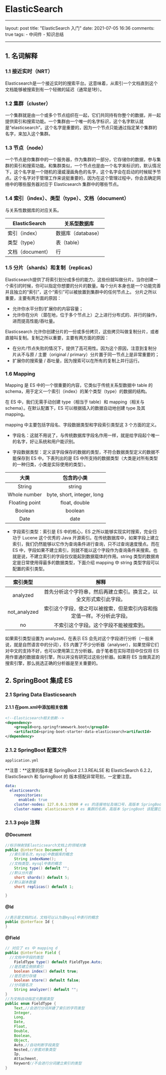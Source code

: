 # ElasticSearch

---
layout: post
title: "ElasticSearch 入门"
date: 2021-07-05 16:36
comments: true
tags: 
	- 中间件
	- 知识总结

---

## 1. 名词解释

### 1.1 接近实时（NRT） 

Elasticsearch是一个接近实时的搜索平台。这意味着，从索引一个文档直到这个文档能够被搜索到有一个轻微的延迟（通常是1秒）。

### 1.2 集群（cluster） 

一个集群就是由一个或多个节点组织在一起，它们共同持有你整个的数据，并一起提供索引和搜索功能。一个集群由一个唯一的名字标识，这个名字默认就是“elasticsearch”。这个名字是重要的，因为一个节点只能通过指定某个集群的名字，来加入这个集群。

### 1.3 节点（node） 

一个节点是你集群中的一个服务器，作为集群的一部分，它存储你的数据，参与集群的索引和搜索功能。和集群类似，一个节点也是由一个名字来标识的，默认情况下，这个名字是一个随机的漫威漫画角色的名字，这个名字会在启动的时候赋予节点。这个名字对于管理工作来说挺重要的，因为在这个管理过程中，你会去确定网络中的哪些服务器对应于 Elasticsearch 集群中的哪些节点。

### 1.4 索引（index）、类型（type）、文档（document）

与关系性数据库的对应关系。

| ElasticSearch    | 关系型数据库       |
| ---------------- | ------------------ |
| 索引（index）    | 数据库（database） |
| 类型（type）     | 表（table）        |
| 文档（document） | 行                 |

### 1.5 分片（shards）和复制（replicas）

Elasticsearch提供了将索引划分成多份的能力，这些份就叫做分片。当你创建一个索引的时候，你可以指定你想要的分片的数量。每个分片本身也是一个功能完善并且独立的“索引”，这个“索引”可以被放置到集群中的任何节点上。
分片之所以重要，主要有两方面的原因：

- 允许你水平分割/扩展你的内容容量；
- 允许你在分片（潜在地，位于多个节点上）之上进行分布式的、并行的操作，进而提高性能/吞吐量。

Elasticsearch 允许你创建分片的一份或多份拷贝，这些拷贝叫做复制分片，或者直接叫复制。复制之所以重要，主要有两方面的原因：

- 在分片/节点失败的情况下，提供了高可用性。因为这个原因，注意到复制分片从不与原 / 主要（original / primary）分片置于同一节点上是非常重要的；
- 扩展你的搜索量 / 吞吐量，因为搜索可以在所有的复制上并行运行。

### 1.6 Mapping

Mapping 是 ES 中的一个很重要的内容，它类似于传统关系型数据中 table 的 schema，用于定义一个索引（index）的某个类型（type）的数据的结构。

在 ES 中，我们无需手动创建 type（相当于 table）和 mapping（相关与 schema）。在默认配置下，ES 可以根据插入的数据自动地创建 type 及其 mapping。

mapping 中主要包括字段名、字段数据类型和字段索引类型这 3 个方面的定义。

- 字段名：这就不用说了，与传统数据库字段名作用一样，就是给字段起个唯一的名字，好让系统和用户能识别。

- 字段数据类型：定义该字段保存的数据的类型，不符合数据类型定义的数据不能保存到 ES 中。下表列出的是 ES 中所支持的数据类型（大类是对所有类型的一种归类，小类是实际使用的类型）。

|      大类      |         包含的小类         |
| :------------: | :------------------------: |
|     String     |           string           |
|  Whole number  | byte, short, integer, long |
| Floating point |       float, double        |
|    Boolean     |          boolean           |
|      Date      |            date            |

- 字段索引类型：索引是 ES 中的核心，ES 之所以能够实现实时搜索，完全归功于 Lucene 这个优秀的 Java 开源索引。在传统数据库中，如果字段上建立索引，我们仍然能够以它作为查询条件进行查询，只不过查询速度慢点。而在 ES 中，字段如果不建立索引，则就不能以这个字段作为查询条件来搜索。也就是说，不建立索引的字段仅仅能起到数据载体的作用。string 类型的数据肯定是日常使用得最多的数据类型，下面介绍 mapping 中 string 类型字段可以配置的索引类型。

|   索引类型   |                             解释                             |
| :----------: | :----------------------------------------------------------: |
|   analyzed   | 首先分析这个字符串，然后再建立索引。换言之，以全文形式索引此字段。 |
| not_analyzed | 索引这个字段，使之可以被搜索，但是索引内容和指定值一样。不分析此字段。 |
|      no      |            不索引这个字段。这个字段不能被搜索到。            |

如果索引类型设置为 analyzed，在表示 ES 会先对这个字段进行分析（一般来说，就是自然语言中的分词），ES 内置了不少分析器（analyser），如果觉得它们对中文的支持不好，也可以使用第三方分析器。由于笔者在实际项目中仅仅将 ES 用作普通的数据查询引擎，所以并没有研究过这些分析器。如果将 ES 当做真正的搜索引擎，那么挑选正确的分析器是至关重要的。

## 2. SpringBoot 集成 ES

### 2.1 Spring Data Elasticsearch

#### 2.1.1 在pom.xml中添加相关依赖

```xml
<!--Elasticsearch相关依赖-->
<dependency>
    <groupId>org.springframework.boot</groupId>
    <artifactId>spring-boot-starter-data-elasticsearch<artifactId>
</dependency>
```

### 2.1.2 SpringBoot 配置文件

`application.yml` 

**注意：**这里的版本是 SpringBoot 2.1.3.REALSE 和 ElasticSearch 6.2.2，ElasticSearch 和 SpringBoot 的 版本搭配非常苛刻，一定要注意。

```yaml
data:
  elasticsearch:
    repositories:
      enabled: true
    cluster-nodes: 127.0.0.1:9300 # es 的连接地址及端口号，高版本 SpringBoot 该配置已经过期
    cluster-name: elasticsearch # es 集群的名称，高版本 SpringBoot 该配置已经过期
```

### 2.1.3 pojo 注释

#### @Document

```java
//标示映射到Elasticsearch文档上的领域对象
public @interface Document {
  //索引库名次，mysql中数据库的概念
    String indexName();
  //文档类型，mysql中表的概念
    String type() default "";
  //默认分片数
    short shards() default 5;
  //默认副本数量
    short replicas() default 1;

}
```

#### @Id

```java
//表示是文档的id，文档可以认为是mysql中表行的概念
public @interface Id {
}
```

#### @Field

```java
// 对应了 es 中 mapping d
public @interface Field {
  //文档中字段的类型
    FieldType type() default FieldType.Auto;
  //是否建立倒排索引
    boolean index() default true;
  //是否进行存储
    boolean store() default false;
  //分词器名次
    String analyzer() default "";
}
//为文档自动指定元数据类型
public enum FieldType {
    Text,//会进行分词并建了索引的字符类型
    Integer,
    Long,
    Date,
    Float,
    Double,
    Boolean,
    Object,
    Auto,//自动判断字段类型
    Nested,//嵌套对象类型
    Ip,
    Attachment,
    Keyword//不会进行分词建立索引的类型
}
```

